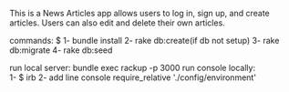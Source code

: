 This is a News Articles app  allows users to log in, sign up, and create articles. Users can also edit and delete their own articles.



commands: $
1- bundle install
2- rake db:create(if db not setup)
3- rake db:migrate
4- rake db:seed

run local server: bundle exec rackup -p 3000
run console locally:  
1- $ irb
2- add line console require_relative './config/environment'
